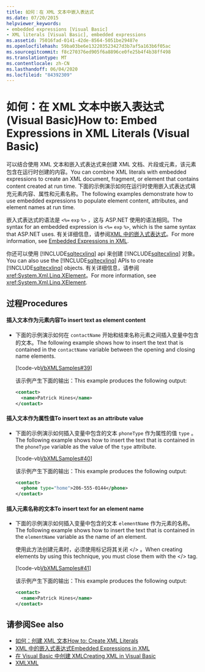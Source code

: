 ```yaml
---
title: 如何：在 XML 文本中嵌入表达式
ms.date: 07/20/2015
helpviewer_keywords:
- embedded expressions [Visual Basic]
- XML literals [Visual Basic], embedded expressions
ms.assetid: 75016fad-0141-42de-8564-5051be29487e
ms.openlocfilehash: 59ba03be6e132203523427d3b7af5a163b6f05ac
ms.sourcegitcommit: f8c270376ed905f6a8896ce0fe25b4f4b38ff498
ms.translationtype: MT
ms.contentlocale: zh-CN
ms.lasthandoff: 06/04/2020
ms.locfileid: "84392309"
---
```

# <a name="how-to-embed-expressions-in-xml-literals-visual-basic"></a><span data-ttu-id="60dfb-102">如何：在 XML 文本中嵌入表达式 (Visual Basic)</span><span class="sxs-lookup"><span data-stu-id="60dfb-102">How to: Embed Expressions in XML Literals (Visual Basic)</span></span>
<span data-ttu-id="60dfb-103">可以结合使用 XML 文本和嵌入式表达式来创建 XML 文档、片段或元素，该元素包含在运行时创建的内容。</span><span class="sxs-lookup"><span data-stu-id="60dfb-103">You can combine XML literals with embedded expressions to create an XML document, fragment, or element that contains content created at run time.</span></span> <span data-ttu-id="60dfb-104">下面的示例演示如何在运行时使用嵌入式表达式填充元素内容、属性和元素名称。</span><span class="sxs-lookup"><span data-stu-id="60dfb-104">The following examples demonstrate how to use embedded expressions to populate element content, attributes, and element names at run time.</span></span>  
  
 <span data-ttu-id="60dfb-105">嵌入式表达式的语法是 `<%=` `exp` `%>` ，这与 ASP.NET 使用的语法相同。</span><span class="sxs-lookup"><span data-stu-id="60dfb-105">The syntax for an embedded expression is `<%=` `exp` `%>`, which is the same syntax that ASP.NET uses.</span></span> <span data-ttu-id="60dfb-106">有关详细信息，请参阅[XML 中的嵌入式表达式](embedded-expressions-in-xml.md)。</span><span class="sxs-lookup"><span data-stu-id="60dfb-106">For more information, see [Embedded Expressions in XML](embedded-expressions-in-xml.md).</span></span>  
  
 <span data-ttu-id="60dfb-107">你还可以使用 [!INCLUDE[sqltecxlinq](~/includes/sqltecxlinq-md.md)] api 来创建 [!INCLUDE[sqltecxlinq](~/includes/sqltecxlinq-md.md)] 对象。</span><span class="sxs-lookup"><span data-stu-id="60dfb-107">You can also use the [!INCLUDE[sqltecxlinq](~/includes/sqltecxlinq-md.md)] APIs to create [!INCLUDE[sqltecxlinq](~/includes/sqltecxlinq-md.md)] objects.</span></span> <span data-ttu-id="60dfb-108">有关详细信息，请参阅 <xref:System.Xml.Linq.XElement>。</span><span class="sxs-lookup"><span data-stu-id="60dfb-108">For more information, see <xref:System.Xml.Linq.XElement>.</span></span>  
  
## <a name="procedures"></a><span data-ttu-id="60dfb-109">过程</span><span class="sxs-lookup"><span data-stu-id="60dfb-109">Procedures</span></span>  
  
#### <a name="to-insert-text-as-element-content"></a><span data-ttu-id="60dfb-110">插入文本作为元素内容</span><span class="sxs-lookup"><span data-stu-id="60dfb-110">To insert text as element content</span></span>  
  
- <span data-ttu-id="60dfb-111">下面的示例演示如何在 `contactName` 开始和结束名称元素之间插入变量中包含的文本。</span><span class="sxs-lookup"><span data-stu-id="60dfb-111">The following example shows how to insert the text that is contained in the `contactName` variable between the opening and closing name elements.</span></span>  
  
     [!code-vb[VbXMLSamples#39](~/samples/snippets/visualbasic/VS_Snippets_VBCSharp/VbXMLSamples/VB/XMLSamples14.vb#39)]  
  
     <span data-ttu-id="60dfb-112">该示例产生下面的输出：</span><span class="sxs-lookup"><span data-stu-id="60dfb-112">This example produces the following output:</span></span>  
  
    ```xml  
    <contact>  
      <name>Patrick Hines</name>  
    </contact>  
    ```  
  
#### <a name="to-insert-text-as-an-attribute-value"></a><span data-ttu-id="60dfb-113">插入文本作为属性值</span><span class="sxs-lookup"><span data-stu-id="60dfb-113">To insert text as an attribute value</span></span>  
  
- <span data-ttu-id="60dfb-114">下面的示例演示如何插入变量中包含的文本 `phoneType` 作为属性的值 `type` 。</span><span class="sxs-lookup"><span data-stu-id="60dfb-114">The following example shows how to insert the text that is contained in the `phoneType` variable as the value of the `type` attribute.</span></span>  
  
     [!code-vb[VbXMLSamples#40](~/samples/snippets/visualbasic/VS_Snippets_VBCSharp/VbXMLSamples/VB/XMLSamples14.vb#40)]  
  
     <span data-ttu-id="60dfb-115">该示例产生下面的输出：</span><span class="sxs-lookup"><span data-stu-id="60dfb-115">This example produces the following output:</span></span>  
  
    ```xml  
    <contact>  
      <phone type="home">206-555-0144</phone>  
    </contact>  
    ```  
  
#### <a name="to-insert-text-for-an-element-name"></a><span data-ttu-id="60dfb-116">插入元素名称的文本</span><span class="sxs-lookup"><span data-stu-id="60dfb-116">To insert text for an element name</span></span>  
  
- <span data-ttu-id="60dfb-117">下面的示例演示如何插入变量中包含的文本 `elementName` 作为元素的名称。</span><span class="sxs-lookup"><span data-stu-id="60dfb-117">The following example shows how to insert the text that is contained in the `elementName` variable as the name of an element.</span></span>  
  
     <span data-ttu-id="60dfb-118">使用此方法创建元素时，必须使用标记将其关闭 \</> 。</span><span class="sxs-lookup"><span data-stu-id="60dfb-118">When creating elements by using this technique, you must close them with the \</> tag.</span></span>  
  
     [!code-vb[VbXMLSamples#41](~/samples/snippets/visualbasic/VS_Snippets_VBCSharp/VbXMLSamples/VB/XMLSamples14.vb#41)]  
  
     <span data-ttu-id="60dfb-119">该示例产生下面的输出：</span><span class="sxs-lookup"><span data-stu-id="60dfb-119">This example produces the following output:</span></span>  
  
    ```xml  
    <contact>  
      <name>Patrick Hines</name>  
    </contact>  
    ```  
  
## <a name="see-also"></a><span data-ttu-id="60dfb-120">请参阅</span><span class="sxs-lookup"><span data-stu-id="60dfb-120">See also</span></span>

- [<span data-ttu-id="60dfb-121">如何：创建 XML 文本</span><span class="sxs-lookup"><span data-stu-id="60dfb-121">How to: Create XML Literals</span></span>](how-to-create-xml-literals.md)
- [<span data-ttu-id="60dfb-122">XML 中的嵌入式表达式</span><span class="sxs-lookup"><span data-stu-id="60dfb-122">Embedded Expressions in XML</span></span>](embedded-expressions-in-xml.md)
- [<span data-ttu-id="60dfb-123">在 Visual Basic 中创建 XML</span><span class="sxs-lookup"><span data-stu-id="60dfb-123">Creating XML in Visual Basic</span></span>](creating-xml.md)
- [<span data-ttu-id="60dfb-124">XML</span><span class="sxs-lookup"><span data-stu-id="60dfb-124">XML</span></span>](index.md)
